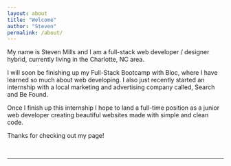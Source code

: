 ```yaml
---
layout: about
title: "Welcome"
author: "Steven"
permalink: /about/
---
```


My name is Steven Mills and I am a full-stack web developer / designer hybrid, currently living in the Charlotte, NC area.

I will soon be finishing up my Full-Stack Bootcamp with Bloc, where I have learned so much about web developing. I also just recently started an internship with a local marketing and advertising company called, Search and Be Found.

Once I finish up this internship I hope to land a full-time position as a junior web developer creating beautiful websites made with simple and clean code.

Thanks for checking out my page!

<br>
<hr>
